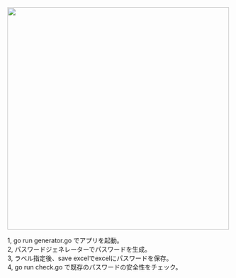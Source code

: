 <img src="https://github.com/Arata1202/PasswordGenerator/assets/142312848/79d45aa7-5ada-4a2c-8418-5381e7c74bc4" width="500">


1, go run generator.go でアプリを起動。<br>
2, パスワードジェネレーターでパスワードを生成。<br>
3, ラベル指定後、save excelでexcelにパスワードを保存。<br>
4, go run check.go で既存のパスワードの安全性をチェック。
